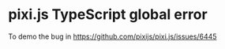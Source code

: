 # pixi.js TypeScript global error

To demo the bug in https://github.com/pixijs/pixi.js/issues/6445
